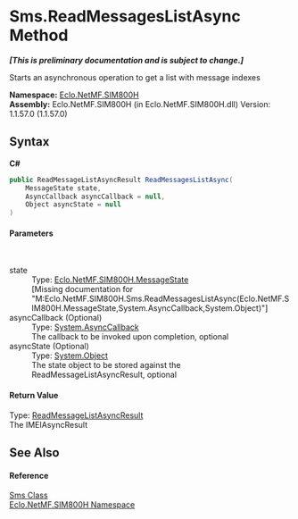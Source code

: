 # Sms.ReadMessagesListAsync Method 
 _**\[This is preliminary documentation and is subject to change.\]**_

Starts an asynchronous operation to get a list with message indexes

**Namespace:**&nbsp;<a href="N_Eclo_NetMF_SIM800H">Eclo.NetMF.SIM800H</a><br />**Assembly:**&nbsp;Eclo.NetMF.SIM800H (in Eclo.NetMF.SIM800H.dll) Version: 1.1.57.0 (1.1.57.0)

## Syntax

**C#**<br />
``` C#
public ReadMessageListAsyncResult ReadMessagesListAsync(
	MessageState state,
	AsyncCallback asyncCallback = null,
	Object asyncState = null
)
```


#### Parameters
&nbsp;<dl><dt>state</dt><dd>Type: <a href="T_Eclo_NetMF_SIM800H_MessageState">Eclo.NetMF.SIM800H.MessageState</a><br />\[Missing <param name="state"/> documentation for "M:Eclo.NetMF.SIM800H.Sms.ReadMessagesListAsync(Eclo.NetMF.SIM800H.MessageState,System.AsyncCallback,System.Object)"\]</dd><dt>asyncCallback (Optional)</dt><dd>Type: <a href="http://msdn2.microsoft.com/en-us/library/ckbe7yh5" target="_blank">System.AsyncCallback</a><br />The callback to be invoked upon completion, optional</dd><dt>asyncState (Optional)</dt><dd>Type: <a href="http://msdn2.microsoft.com/en-us/library/e5kfa45b" target="_blank">System.Object</a><br />The state object to be stored against the ReadMessageListAsyncResult, optional</dd></dl>

#### Return Value
Type: <a href="T_Eclo_NetMF_SIM800H_ReadMessageListAsyncResult">ReadMessageListAsyncResult</a><br />The IMEIAsyncResult

## See Also


#### Reference
<a href="T_Eclo_NetMF_SIM800H_Sms">Sms Class</a><br /><a href="N_Eclo_NetMF_SIM800H">Eclo.NetMF.SIM800H Namespace</a><br />